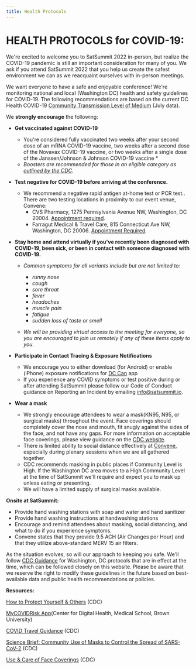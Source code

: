 ```yaml
---
title: Health Protocols
---
```

**HEALTH PROTOCOLS for COVID-19:**
==================================

We're excited to welcome you to SatSummit 2022 in-person, but realize the COVID-19 pandemic is still an important consideration for many of you. We ask if you attend SatSummit 2022 that you help us create the safest environment we can as we reacquaint ourselves with in-person meetings.

We want everyone to have a safe and enjoyable conference! We're monitoring national and local  (Washington DC) health and safety guidelines for COVID-19. The following recommendations are based on the current DC Health COVID-19 [Community Transmission Level of Medium](https://coronavirus.dc.gov/key-metrics)  (July data).

We **strongly encourage** the following:

-   **Get vaccinated against COVID-19**

    -   You're considered fully vaccinated two weeks after your second dose of an mRNA COVID-19 vaccine, two weeks after a second dose of the Novavax COVID-19 vaccine, or two weeks after a single dose of the Janssen/Johnson & Johnson COVID-19 vaccine *
    -   *Boosters are recommended for those in an eligible category as* [*outlined by the CDC*](https://www.cdc.gov/coronavirus/2019-ncov/vaccines/booster-shot.html?s_cid=11705:who%20is%20eligible%20for%20covid%20booster:sem.ga:p:RG:GM:gen:PTN:FY22)*.*

-   **Test negative for COVID-19 before arriving at the conference.**

    -   We recommend a negative rapid antigen at-home test or PCR test.. There are two testing locations in proximity to our event venue, Convene:
        -   CVS Pharmacy, 1275 Pennsylvania Avenue NW, Washington, DC 20004. [Appointment required](https://www.cvs.com/minuteclinic/covid-19-testing).
        -   Farragut Medical & Travel Care, 815 Connecticut Ave NW, Washington, DC 20006. [Appointment Required](https://www.farragutmedical.com/book-appointment/). 

-   **Stay home and attend virtually if you've recently been diagnosed with COVID-19, been sick, or been in contact with someone diagnosed with COVID-19.** 

    -   *Common symptoms for all variants include but are not limited to:*

        -   *runny nose*
        -   *cough*
        -   *sore throat*
        -   *fever*
        -   *headaches*
        -   *muscle pain*
        -   *fatigue*
        -   *sudden loss of taste or smell*

    -   *We will be providing virtual access to the meeting for everyone, so you are encouraged to join us remotely if any of these items apply to you.*

-   **Participate in Contact Tracing & Exposure Notifications**

    -   We encourage you to either download (for Android) or enable (iPhone) exposure notifications for [DC Can](https://coronavirus.dc.gov/dccan) app
    -   If you experience any COVID symptoms or test positive during or after attending SatSummit please follow our Code of Conduct guidance on Reporting an Incident by emailing info@satsummit.io.

-   **Wear a mask**

    -   We strongly encourage attendees to wear a mask(KN95, N95, or surgical masks) throughout the event. Face coverings should completely cover the nose and mouth, fit snugly against the sides of the face, and not have any gaps. For more information on acceptable face coverings, please view guidance on the [CDC website](https://www.cdc.gov/coronavirus/2019-ncov/prevent-getting-sick/about-face-coverings.html).
    -   There is limited ability to social distance effectively at [Convene](https://convene.com/locations/washington-dc/600-14th-street-nw/), especially during plenary sessions when we are all gathered together. 
    -   CDC recommends masking in public places if Community Level is High. If the Washington DC area moves to a High Community Level at the time of SatSummit we'll require and expect you to mask up unless eating or presenting. 
    -   We will have a limited supply of surgical masks available.


**Onsite at SatSummit:**  

-   Provide hand washing stations with soap and water and hand sanitizer 
-   Provide hand washing instructions at handwashing stations 
-   Encourage and remind attendees about masking, social distancing, and what to do if you experience symptoms. 
-   Convene states that they provide 9.5 ACH  (Air Changes per Hour) and that they utilize above-standard MERV 15 air filters.

As the situation evolves, so will our approach to keeping you safe. We'll follow [CDC Guidance](https://nam12.safelinks.protection.outlook.com/?url=https%3A%2F%2Fwww.cdc.gov%2Fcoronavirus%2F2019-ncov%2Fyour-health%2Fcovid-by-county.html&data=05%7C01%7CCourtney.Goss%40dev.global%7Cf52afe982984444ec73508da70cb9625%7C84cf7db47b6243258968901994248aa9%7C1%7C0%7C637946316936569703%7CUnknown%7CTWFpbGZsb3d8eyJWIjoiMC4wLjAwMDAiLCJQIjoiV2luMzIiLCJBTiI6Ik1haWwiLCJXVCI6Mn0%3D%7C3000%7C%7C%7C&sdata=v%2Ftc9Lizg%2BBNe4Cmoiet9FW1oeuwZL8MwkwKobjAmKY%3D&reserved=0) for Washington, DC protocols that are in effect at the time, which can be followed closely on this website. Please be aware that we reserve the right to modify these guidelines in the future based on best-available data and public health recommendations or policies.

**Resources:**

[How to Protect Yourself & Others](https://www.cdc.gov/coronavirus/2019-ncov/prevent-getting-sick/prevention.html)  (CDC)

[MyCOVIDRisk App](https://mycovidrisk.app/)[](https://mycovidrisk.app/)(Center for Digital Health, Medical School, Brown University)

[COVID Travel Guidance](https://www.cdc.gov/coronavirus/2019-ncov/travelers/index.html)  (CDC)

[Science Brief: Community Use of Masks to Control the Spread of SARS-CoV-2](https://www.cdc.gov/coronavirus/2019-ncov/science/science-briefs/masking-science-sars-cov2.html?CDC_AA_refVal=https%3A%2F%2Fwww.cdc.gov%2Fcoronavirus%2F2019-ncov%2Fmore%2Fmasking-science-sars-cov2.html)  (CDC)

[Use & Care of Face Coverings](https://www.cdc.gov/coronavirus/2019-ncov/prevent-getting-sick/about-face-coverings.html)  (CDC)